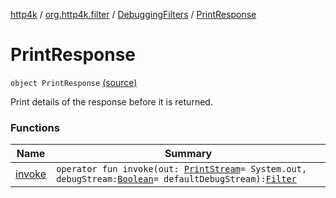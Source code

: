 [http4k](../../../index.md) / [org.http4k.filter](../../index.md) / [DebuggingFilters](../index.md) / [PrintResponse](./index.md)

# PrintResponse

`object PrintResponse` [(source)](https://github.com/http4k/http4k/blob/master/http4k-core/src/main/kotlin/org/http4k/filter/DebuggingFilters.kt#L24)

Print details of the response before it is returned.

### Functions

| Name | Summary |
|---|---|
| [invoke](invoke.md) | `operator fun invoke(out: `[`PrintStream`](https://docs.oracle.com/javase/6/docs/api/java/io/PrintStream.html)` = System.out, debugStream: `[`Boolean`](https://kotlinlang.org/api/latest/jvm/stdlib/kotlin/-boolean/index.html)` = defaultDebugStream): `[`Filter`](../../../org.http4k.core/-filter/index.md) |
